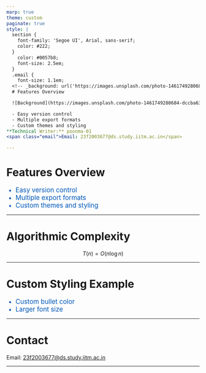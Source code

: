 ```yaml
---
marp: true
theme: custom
paginate: true
style: |
  section {
    font-family: 'Segoe UI', Arial, sans-serif;
    color: #222;
  }
    color: #0057b8;
    font-size: 2.5em;
  }
  .email {
    font-size: 1.1em;
  <!-- _background: url('https://images.unsplash.com/photo-1461749280684-dccba630e2f6?auto=format&fit=crop&w=800&q=80') -->
  # Features Overview

  ![Background](https://images.unsplash.com/photo-1461749280684-dccba630e2f6?auto=format&fit=crop&w=800&q=80)

  - Easy version control
  - Multiple export formats
  - Custom themes and styling
**Technical Writer:** poonma-01  
<span class="email">Email: 23f2003677@ds.study.iitm.ac.in</span>

---
```


<!-- _background: url('https://images.unsplash.com/photo-1461749280684-dccba630e2f6?auto=format&fit=crop&w=800&q=80') -->
# Features Overview

- Easy version control
- Multiple export formats
- Custom themes and styling

---

# Algorithmic Complexity

$$
T(n) = O(n \log n)
$$

---

# Custom Styling Example

<style>
  ul { color: #0057b8; }
  li { font-size: 1.2em; }
</style>

- Custom bullet color
- Larger font size

---

# Contact

Email: <span class="email">23f2003677@ds.study.iitm.ac.in</span>

---

<!-- _footer: 'Page {pageNumber}' -->

<!--
Speaker notes:
- Introduce yourself and the product
- Highlight maintainability and conversion features
- Discuss algorithmic complexity
- Show custom styling and background image
- Provide contact info
-->
